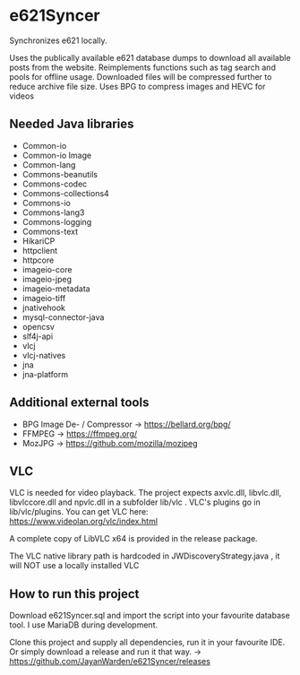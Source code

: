 # e621Syncer
Synchronizes e621 locally. 

Uses the publically available e621 database dumps to download all available posts from the website.
Reimplements functions such as tag search and pools for offline usage.
Downloaded files will be compressed further to reduce archive file size.
Uses BPG to compress images and HEVC for videos

## Needed Java libraries

- Common-io
- Common-io Image
- Common-lang
- Commons-beanutils
- Commons-codec
- Commons-collections4
- Commons-io
- Commons-lang3
- Commons-logging
- Commons-text
- HikariCP
- httpclient
- httpcore
- imageio-core
- imageio-jpeg
- imageio-metadata
- imageio-tiff
- jnativehook
- mysql-connector-java
- opencsv
- slf4j-api
- vlcj
- vlcj-natives
- jna
- jna-platform

## Additional external tools

- BPG Image De- / Compressor -> https://bellard.org/bpg/
- FFMPEG -> https://ffmpeg.org/
- MozJPG -> https://github.com/mozilla/mozjpeg

## VLC

VLC is needed for video playback.
The project expects axvlc.dll, libvlc.dll, libvlccore.dll and npvlc.dll in a subfolder lib/vlc . 
VLC's plugins go in lib/vlc/plugins.
You can get VLC here: https://www.videolan.org/vlc/index.html

A complete copy of LibVLC x64 is provided in the release package.

The VLC native library path is hardcoded in JWDiscoveryStrategy.java , it will NOT use a locally installed VLC

## How to run this project

Download e621Syncer.sql and import the script into your favourite database tool. I use MariaDB during development.

Clone this project and supply all dependencies, run it in your favourite IDE.
Or simply download a release and run it that way. -> https://github.com/JayanWarden/e621Syncer/releases